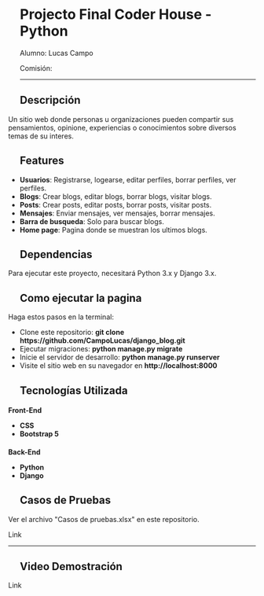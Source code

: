 <div id="user-content-toc">
    <ul>
        <summary><h1>Projecto Final Coder House - Python</h1></summary>
        <p>Alumno: Lucas Campo</p>
        <p>Comisión: </p>
        <hr>
    </ul>
 </div>

<div>
    <div id="user-content-toc">
        <ul>
            <summary><h2>Descripción</h2></summary>
        </ul>
    </div>
    <p>Un sitio web donde personas u organizaciones pueden compartir sus pensamientos, opinione, experiencias o conocimientos sobre diversos temas de su interes.</p>
</div>

<div>
    <div id="user-content-toc">
        <ul>
            <summary><h2>Features</h2></summary>
        </ul>
    </div>
    <ul>
        <li><strong>Usuarios</strong>: Registrarse, logearse, editar perfiles, borrar perfiles, ver perfiles.</li>
        <li><strong>Blogs</strong>: Crear blogs, editar blogs, borrar blogs, visitar blogs.</li>
        <li><strong>Posts</strong>: Crear posts, editar posts, borrar posts, visitar posts.</li>
        <li><strong>Mensajes</strong>: Enviar mensajes, ver mensajes, borrar mensajes.</li>
        <li><strong>Barra de busqueda</strong>: Solo para buscar blogs.</li>
        <li><strong>Home page</strong>: Pagina donde se muestran los ultimos blogs.</li>
    </ul>
</div>

<div>
    <div id="user-content-toc">
        <ul>
            <summary><h2>Dependencias</h2></summary>
        </ul>
    </div>
    <p>Para ejecutar este proyecto, necesitará Python 3.x y Django 3.x.</p>
</div>

<div>
    <div id="user-content-toc">
        <ul>
            <summary><h2>Como ejecutar la pagina</h2></summary>
        </ul>
    </div>
    <p>Haga estos pasos en la terminal:</p>
    <ul>
        <li>Clone este repositorio: <strong>git clone https://github.com/CampoLucas/django_blog.git</strong></li>
        <li>Ejecutar migraciones: <strong>python manage.py migrate</strong></li>
        <li>Inicie el servidor de desarrollo: <strong>python manage.py runserver</strong></li>
        <li>Visite el sitio web en su navegador en <strong>http://localhost:8000</strong></li>
    </ul>
</div>

<div>
    <div id="user-content-toc">
        <ul>
            <summary><h2>Tecnologías Utilizada</h2></summary>
        </ul>
    </div>
    <h4>Front-End</p>
    <ul>
        <li>CSS</li>
        <li>Bootstrap 5</li>
    </ul>
    <h4>Back-End</p>
    <ul>
        <li>Python</li>
        <li>Django</li>
    </ul>
</div>

<div>
    <div id="user-content-toc">
        <ul>
            <summary><h2>Casos de Pruebas</h2></summary>
        </ul>
    </div>
    <p>Ver el archivo "Casos de pruebas.xlsx" en este repositorio.</p>
    <p>Link</p>
</div>
<hr>
<div>
    <div id="user-content-toc">
        <ul>
            <summary><h2>Video Demostración</h2></summary>
        </ul>
    </div>
    <p>Link</p>
</div>
